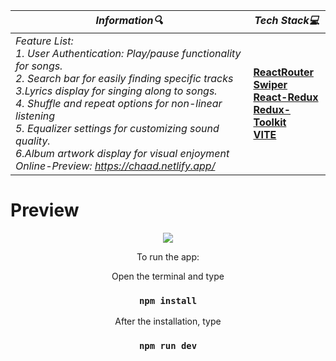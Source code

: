 | **_Information:mag:_**                                                                                                                                                                                                                                                                                   | **_Tech Stack:computer:_**                                                                                                                                                                                                                                                                                                         |
|-----------------------------------------------------------------------------------------------------------------------------------------------------------------------------------------------------------------------------------------------------------------------------------------------------|--------------------------------------------------------------------------------------------------------------------------------------------------------------------------------------------------------------------------------------------------------------------------------------------------------------------------------|
| _Feature List:<br>1. User Authentication: Play/pause functionality for songs.<br>2. Search bar for easily finding specific tracks<br>3.Lyrics display for singing along to songs.<br>4. Shuffle and repeat options for non-linear listening<br>5. Equalizer settings for customizing sound quality.<br>6.Album artwork display for visual enjoyment<br>Online-Preview: https://chaad.netlify.app/<br>_ |__<a target="blank" href="https://reactrouter.com/en/main/start/overview"> ReactRouter </a> <br> <a target="blank" href="https://swiperjs.com/react"> Swiper </a> <br> <a target="blank" href="https://react-redux.js.org"> React-Redux </a><br> <a target="blank" href="https://redux-toolkit.js.org"> Redux-Toolkit </a><br> <a target="blank" href="https://vitejs.dev/"> VITE </a>__ |


<h1>Preview</h1>
<div align="center">
<img src="https://user-images.githubusercontent.com/109925130/205467531-8b6922d5-34c9-465b-ad3e-aa8da5c152e9.png">



To run the app:  <br>

Open the terminal and type 

 ### `npm install`
 
After the installation, type

 ### `npm run dev`


</div>



